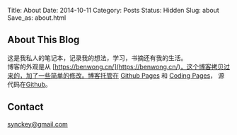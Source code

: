 Title: About
Date: 2014-10-11
Category: Posts
Status: Hidden
Slug: about
Save_as: about.html


## About This Blog

这是我私人的笔记本，记录我的想法，学习，书摘还有我的生活。  
博客的外观是从 [https://benwong.cn/](https://benwong.cn/)，这个博客拷贝过来的，加了一些简单的修改。博客托管在 [Github Pages](https://pages.github.com/) 和
 [Coding Pages](https://coding.net/v2/pages/)， 源代码在[Github](https://github.com/synckey/synckey.github.io)。

## Contact

synckey@gmail.com


<!--
<i class="material-icons">cake</i>
<i class="icon ion-social-tux"></i>
-->

